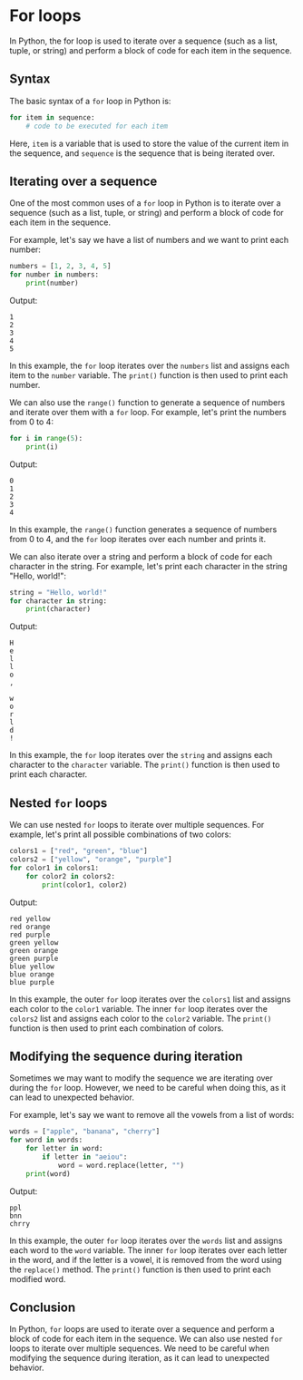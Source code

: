 # For loops
In Python, the for loop is used to iterate over a sequence (such as a list, tuple, or string) and perform a block of code for each item in the sequence.

## Syntax

The basic syntax of a `for` loop in Python is:

```python
for item in sequence:
    # code to be executed for each item
```

Here, `item` is a variable that is used to store the value of the current item in the sequence, and `sequence` is the sequence that is being iterated over.

## Iterating over a sequence

One of the most common uses of a `for` loop in Python is to iterate over a sequence (such as a list, tuple, or string) and perform a block of code for each item in the sequence.

For example, let's say we have a list of numbers and we want to print each number:

```python
numbers = [1, 2, 3, 4, 5]
for number in numbers:
    print(number)
```

Output:
```
1
2
3
4
5
```

In this example, the `for` loop iterates over the `numbers` list and assigns each item to the `number` variable. The `print()` function is then used to print each number.

We can also use the `range()` function to generate a sequence of numbers and iterate over them with a `for` loop. For example, let's print the numbers from 0 to 4:

```python
for i in range(5):
    print(i)
```

Output:
```
0
1
2
3
4
```

In this example, the `range()` function generates a sequence of numbers from 0 to 4, and the `for` loop iterates over each number and prints it.

We can also iterate over a string and perform a block of code for each character in the string. For example, let's print each character in the string "Hello, world!":

```python
string = "Hello, world!"
for character in string:
    print(character)
```

Output:
```
H
e
l
l
o
,
 
w
o
r
l
d
!
```

In this example, the `for` loop iterates over the `string` and assigns each character to the `character` variable. The `print()` function is then used to print each character.

## Nested `for` loops

We can use nested `for` loops to iterate over multiple sequences. For example, let's print all possible combinations of two colors:

```python
colors1 = ["red", "green", "blue"]
colors2 = ["yellow", "orange", "purple"]
for color1 in colors1:
    for color2 in colors2:
        print(color1, color2)
```

Output:
```
red yellow
red orange
red purple
green yellow
green orange
green purple
blue yellow
blue orange
blue purple
```

In this example, the outer `for` loop iterates over the `colors1` list and assigns each color to the `color1` variable. The inner `for` loop iterates over the `colors2` list and assigns each color to the `color2` variable. The `print()` function is then used to print each combination of colors.

## Modifying the sequence during iteration

Sometimes we may want to modify the sequence we are iterating over during the `for` loop. However, we need to be careful when doing this, as it can lead to unexpected behavior.

For example, let's say we want to remove all the vowels from a list of words:

```python
words = ["apple", "banana", "cherry"]
for word in words:
    for letter in word:
        if letter in "aeiou":
            word = word.replace(letter, "")
    print(word)
```

Output:
```
ppl
bnn
chrry
```

In this example, the outer `for` loop iterates over the `words` list and assigns each word to the `word` variable. The inner `for` loop iterates over each letter in the word, and if the letter is a vowel, it is removed from the word using the `replace()` method. The `print()` function is then used to print each modified word.

## Conclusion

In Python, `for` loops are used to iterate over a sequence and perform a block of code for each item in the sequence. We can also use nested `for` loops to iterate over multiple sequences. We need to be careful when modifying the sequence during iteration, as it can lead to unexpected behavior.